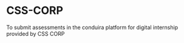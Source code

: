 # CSS-CORP
To submit assessments in the conduira platform for digital internship provided by CSS CORP
